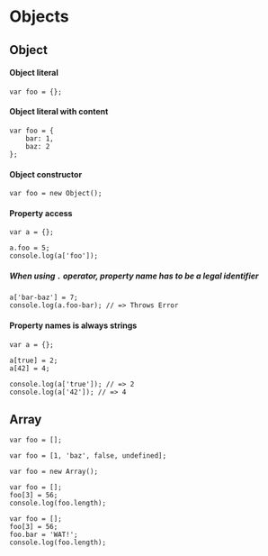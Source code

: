 # Objects

## Object

#### Object literal
```
var foo = {};
```

#### Object literal with content
```
var foo = {
	bar: 1,
	baz: 2
};
```

#### Object constructor
```
var foo = new Object();
```

#### Property access
```
var a = {};

a.foo = 5;
console.log(a['foo']);
```

##### When using `.` operator, property name has to be a *legal identifier*
```
a['bar-baz'] = 7;
console.log(a.foo-bar); // => Throws Error
```

#### Property names is always strings

```
var a = {};

a[true] = 2;
a[42] = 4;

console.log(a['true']); // => 2
console.log(a['42']); // => 4
```

## Array

```
var foo = [];
```

```
var foo = [1, 'baz', false, undefined];
```

```
var foo = new Array();
```

```
var foo = [];
foo[3] = 56;
console.log(foo.length);
```
```
var foo = [];
foo[3] = 56;
foo.bar = 'WAT!';
console.log(foo.length);
```
